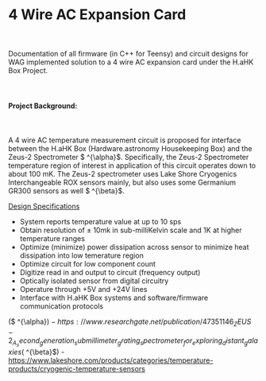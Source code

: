 <h1>4 Wire AC Expansion Card</h1>
<br><br>
Documentation of all firmware (in C++ for Teensy) and circuit designs for WAG implemented solution to a 4 wire AC expansion card under the H.aHK Box Project.
<br><br><br>

<h4>Project Background:</h4>
<br><br>
A 4 wire AC temperature measurement circuit is proposed for interface between the H.aHK Box (Hardware.astronomy Housekeeping Box) and the Zeus-2 Spectrometer $ ^{\alpha}$. Specifically, the Zeus-2 Spectrometer temperature region of interest in application of this circuit operates down to about 100 mK. The Zeus-2 spectrometer uses Lake Shore Cryogenics Interchangeable ROX sensors mainly, but also uses some Germanium GR300 sensors as well $ ^{\beta}$. 

<u>Design Specifications</u>
- System reports temperature value at up to 10 sps
- Obtain resolution of $\pm$ 10mk in sub-milliKelvin scale and 1K at higher temperature ranges
- Optimize (minimize) power dissipation across sensor to minimize heat dissipation into low temerature region
- Optimize circuit for low component count
- Digitize read in and output to circuit (frequency output)
- Optically isolated sensor from digital circuitry
- Operature through +5V and +24V lines
- Interface with H.aHK Box systems and software/firmware communication protocols

($ ^{\alpha}$) - https://www.researchgate.net/publication/47351146_ZEUS-2_A_second_generation_submillimeter_grating_spectrometer_for_exploring_distant_galaxies
($ ^{\beta}$) - https://www.lakeshore.com/products/categories/temperature-products/cryogenic-temperature-sensors
